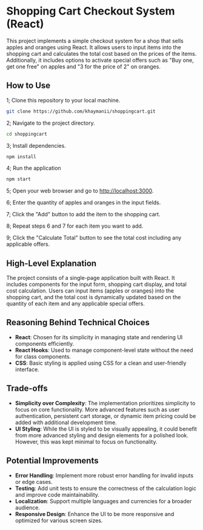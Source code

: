 # Shopping Cart Checkout System (React)

This project implements a simple checkout system for a shop that sells apples and oranges using React. It allows users to input items into the shopping cart and calculates the total cost based on the prices of the items. Additionally, it includes options to activate special offers such as "Buy one, get one free" on apples and "3 for the price of 2" on oranges.

## How to Use

1; Clone this repository to your local machine.

```bash
git clone https://github.com/khaymanii/shoppingcart.git
```

2; Navigate to the project directory.

```bash
cd shoppingcart
```

3; Install dependencies.

```bash
npm install
```

4; Run the application

```bash
npm start
```

5; Open your web browser and go to [http://localhost:3000](http://localhost:3000).

6; Enter the quantity of apples and oranges in the input fields.

7; Click the "Add" button to add the item to the shopping cart.

8; Repeat steps 6 and 7 for each item you want to add.

9; Click the "Calculate Total" button to see the total cost including any applicable offers.

## High-Level Explanation

The project consists of a single-page application built with React. It includes components for the input form, shopping cart display, and total cost calculation. Users can input items (apples or oranges) into the shopping cart, and the total cost is dynamically updated based on the quantity of each item and any applicable special offers.

## Reasoning Behind Technical Choices

- **React**: Chosen for its simplicity in managing state and rendering UI components efficiently.
- **React Hooks**: Used to manage component-level state without the need for class components.
- **CSS**: Basic styling is applied using CSS for a clean and user-friendly interface.

## Trade-offs

- **Simplicity over Complexity**: The implementation prioritizes simplicity to focus on core functionality. More advanced features such as user authentication, persistent cart storage, or dynamic item pricing could be added with additional development time.
- **UI Styling**: While the UI is styled to be visually appealing, it could benefit from more advanced styling and design elements for a polished look. However, this was kept minimal to focus on functionality.

## Potential Improvements

- **Error Handling**: Implement more robust error handling for invalid inputs or edge cases.
- **Testing**: Add unit tests to ensure the correctness of the calculation logic and improve code maintainability.
- **Localization**: Support multiple languages and currencies for a broader audience.
- **Responsive Design**: Enhance the UI to be more responsive and optimized for various screen sizes.
